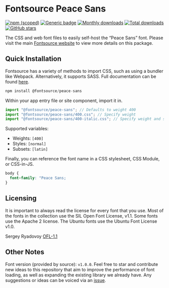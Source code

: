 # Fontsource Peace Sans

[![npm (scoped)](https://img.shields.io/npm/v/@fontsource/peace-sans?color=brightgreen)](https://www.npmjs.com/package/@fontsource/peace-sans) [![Generic badge](https://img.shields.io/badge/fontsource-passing-brightgreen)](https://github.com/fontsource/fontsource) [![Monthly downloads](https://badgen.net/npm/dm/@fontsource/peace-sans)](https://github.com/fontsource/fontsource) [![Total downloads](https://badgen.net/npm/dt/@fontsource/peace-sans)](https://github.com/fontsource/fontsource) [![GitHub stars](https://img.shields.io/github/stars/fontsource/fontsource.svg?style=social&label=Star)](https://github.com/fontsource/fontsource/stargazers)

The CSS and web font files to easily self-host the “Peace Sans” font. Please visit the main [Fontsource website](https://fontsource.org/fonts/peace-sans) to view more details on this package.

## Quick Installation

Fontsource has a variety of methods to import CSS, such as using a bundler like Webpack. Alternatively, it supports SASS. Full documentation can be found [here](https://fontsource.org/docs/introduction).

```javascript
npm install @fontsource/peace-sans
```

Within your app entry file or site component, import it in.

```javascript
import "@fontsource/peace-sans"; // Defaults to weight 400
import "@fontsource/peace-sans/400.css"; // Specify weight
import "@fontsource/peace-sans/400-italic.css"; // Specify weight and style

```

Supported variables:
- Weights: `[400]`
- Styles: `[normal]`
- Subsets: `[latin]`

Finally, you can reference the font name in a CSS stylesheet, CSS Module, or CSS-in-JS.

```css
body {
  font-family: "Peace Sans;
}
```

## Licensing
It is important to always read the license for every font that you use.
Most of the fonts in the collection use the SIL Open Font License, v1.1. Some fonts use the Apache 2 license. The Ubuntu fonts use the Ubuntu Font License v1.0.

Sergey Ryadovoy
[OFL-1.1](https://www.dropbox.com/s/nj8rlfgsqpph9h7/Peace%20Sans.zip?dl=0&file_subpath=%2FFREE+FONT+LICENSE.txt)

## Other Notes
Font version (provided by source): `v1.0.0`.
Feel free to star and contribute new ideas to this repository that aim to improve the performance of font loading, as well as expanding the existing library we already have. Any suggestions or ideas can be voiced via an [issue](https://github.com/fontsource/fontsource/issues).